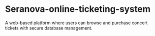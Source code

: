 # Seranova-online-ticketing-system
A web-based platform where users can browse and purchase concert tickets with secure database management.
